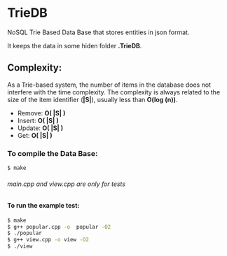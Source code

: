 # TrieDB
NoSQL Trie Based Data Base that stores entities in json format.

It keeps the data in some hiden folder **.TrieDB**.

## Complexity:
As a Trie-based system, the number of items in the database does not interfere with the time complexity. 
The complexity is always related to the size of the item identifier (**|S|**), usually less than **O(log (n))**.
* Remove: **O( |S| )**
* Insert: **O( |S| )**
* Update: **O( |S| )**
* Get: **O( |S| )**

### To compile the Data Base:
```sh
$ make
```

###### *main.cpp and view.cpp are only for tests*
#### To run the example test:
```sh
$ make
$ g++ popular.cpp -o  popular -O2
$ ./popular
$ g++ view.cpp -o view -O2
$ ./view
```


